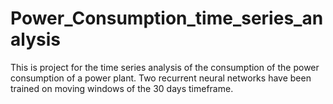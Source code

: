 # Power_Consumption_time_series_analysis
This is project for the time series analysis of the consumption of the power consumption of a power plant. Two recurrent neural networks have been trained on moving windows of the 30 days timeframe.

